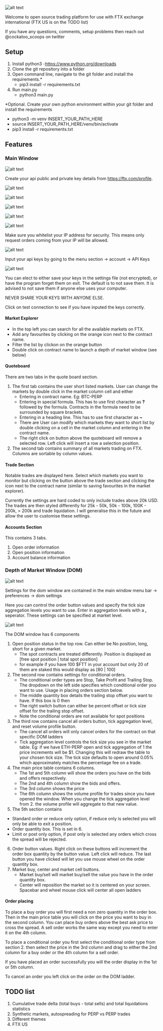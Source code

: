 ![alt text](assets/cockatoo_splash.png)<br />

Welcome to open source trading platform for use with FTX exchange international (FTX US is on the TODO list)

If you have any questions, comments, setup problems then reach out @cockatoo_scoops on twitter

## Setup
1. Install python3 -https://www.python.org/downloads
2. Clone the git repository into a folder
3. Open command line, navigate to the git folder and install the requirements.*
	- pip3 install -r requirements.txt
4. Run main.py
	- python3 main.py
	
*Optional. Create your own python environment within your git folder and install the requirements
- python3 -m venv INSERT_YOUR_PATH_HERE
- source INSERT_YOUR_PATH_HERE/venv/bin/activate
- pip3 install -r requirements.txt

## Features

### Main Window
![alt text](docs/main_window.png)<br />

Create your api public and private key details from https://ftx.com/profile.

![alt text](docs/api_setup_1.png)<br />

![alt text](docs/api_setup_2.png)<br />

![alt text](docs/api_setup_3.png)<br />

![alt text](docs/api_setup_4.png)<br />

![alt text](docs/api_setup_5.png)<br />

Make sure you whitelist your IP address for security. This means only request orders coming from your IP will be allowed.

![alt text](docs/api_setup_6.png)<br />

Input your api keys by going to the menu section -> account ->  API Keys

![alt text](docs/api_settings.png)<br />

You can elect to either save your keys in the settings file (not encrypted), or have the program forget them on exit. The default is to not save them. It is advised to not save them if anyone else uses your computer.

NEVER SHARE YOUR KEYS WITH ANYONE ELSE.

Click on test connection to see if you have inputed the keys correctly.


#### Market Explorer
 - In the top left you can search for all the available markets on FTX. 
 - Add any favourites by clicking on the orange icon next to the contract name.
 - Filter the list by clickon on the orange button
 - Double click on contract name to launch a depth of market window (see below)
 
#### Quoteboard
There are two tabs in the quote board section.
1. The first tab contains the user short listed markets. User can change the markets by double click in the market column cell and either
	- Entering in contract name. Eg: BTC-PERP
	- Entering in special formula. This has to use first character as **?** followed by the formula. Contracts in the formula need to be surrounded by square brackets.
	- Entering in a heading line. This has to use first character as **~**
	- There are User can modify which markets they want to short list by double clicking on a cell in the market column and entering in the contract name.
	- The right click on button above the quoteboard will remove a selected row. Left click will insert a row a selection position.
2. The second tab contains summary of all markets trading on FTX. Columns are sortable by column values.

#### Trade Section
Notable trades are displayed here. Select which markets you want to monitor but clicking on the button above the trade section and clicking the icon next to the contract name (similar to saving favourites in the market explorer).

Currently the settings are hard coded to only include trades above 20k USD. The trades are then styled differently for 25k - 50k, 50k - 100k, 100K - 200k, > 200k and trade liquidation. I will generalise this in the future and allow the user to customise these settings.

#### Accounts Section
This contains 3 tabs.
1. Open order information
2. Open position information
3. Account balance information

### Depth of Market Window (DOM)
![alt text](docs/dom_ladders.png)<br />

Settings for the dom window are contained in the main window menu bar -> preferences -> dom settings

Here you can control the order button values and specify the tick size aggregation levels you want to use. Enter in aggregation levels with a **,** seperator. These settings can be specified at market level.

![alt text](docs/dom_settings.png)<br />

The DOM window has 6 components
1. Open position status in the top row. Can either be No position, long, short for a given market. 
	- The spot contracts are treated differently. Position is displayed as [free spot position | total spot position]
	- for example if you have 100 $FTT in your account but only 20 of them are staked this would display as [80 | 100]
2. The second row contains settings for conditional orders. 
	 - The conditional order types are Stop, Take Profit and Trailing Stop. The dropdown on the left side specifies which conditional order you want to use. Usage in placing orders section below.
	 - The middle quantity box details the trailing stop offset you want to have. If this box is 0 then 
	 - The right switch button can either be percent offset or tick size offset for the trailing stop offset.
	 - Note the conditional orders are not available for spot positions
3. The third row contains cancel all orders button, tick aggregation level, and reset volume profile button.
	- The cancel all orders will only cancel orders for the contract on that specific DOM ladders
	- Tick aggregation level controls the tick size you see in the market table. Eg: if we have ETH-PERP open and tick aggregation of 1 the price increments will be $1. Changing this will redraw the table to your chosen tick size. The tick size defaults to open around 0.05% which approximately matches the percentage fee on a trade.
4. The main price table contains 6 columns.
	- The 1st and 5th column will show the orders you have on the bids and offers respectively.
	- The 2nd and 4th column show the bids and offers.
	- The 3rd column shows the price
	- The 6th column shows the volume profile for trades since you have opened the window. When you change the tick aggregation level from 2. the volume profile will aggregate to that new value.
5. The 5th section contains 
 - Standard order or reduce only option, if reduce only is selected you will only be able to exit a position.
 - Order quantity box. This is set in 6.
 - Limit or post only option, if post only is selected any orders which cross the spread will be rejected.
6. Order button values. Right click on these buttons will increment the order box quantity by the button value. Left click will reduce. The last button you have clicked will let you use mouse wheel on the order quantity box.
7. Market buy, center and market cell buttons.
	- Market buy/sell will market buy/sell the value you have in the order quantity box. 
	- Center will reposition the market so it is centered on your screen. Spacebar and wheel mouse click will center all open ladders
	
#### Order placing
To place a buy order you will first need a non zero quantity in the order box. Then in the main price table you will click on the price you want to buy in the second column. You can place buy orders above the best ask price to cross the spread.
A sell order works the same way except you need to enter it on the 4th column.

To place a conditional order you first select the conditional order type from section 2. then select the price in the 3rd column and drag to either the 2nd column for a buy order or the 4th column for a sell order.

If you have placed an order successfully you will the order display in the 1st or 5th column.

To cancel an order you left click on the order on the DOM ladder.

## TODO list
1. Cumulative trade delta (total buys - total sells) and total liquidations statistics
2. Synthetic markets, autospreading for PERP vs PERP trades
3. Different themes 
4. FTX US


